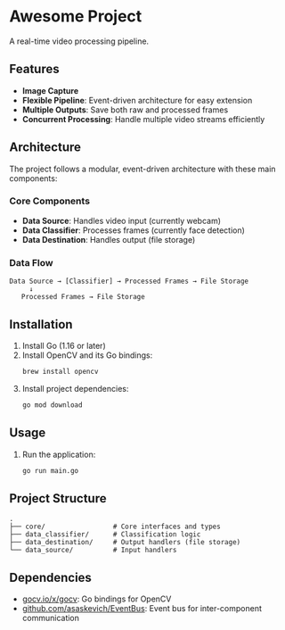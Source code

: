 # Awesome Project

A real-time video processing pipeline.

## Features

- **Image Capture**
- **Flexible Pipeline**: Event-driven architecture for easy extension
- **Multiple Outputs**: Save both raw and processed frames
- **Concurrent Processing**: Handle multiple video streams efficiently

## Architecture

The project follows a modular, event-driven architecture with these main components:

### Core Components

- **Data Source**: Handles video input (currently webcam)
- **Data Classifier**: Processes frames (currently face detection)
- **Data Destination**: Handles output (file storage)

### Data Flow

```
Data Source → [Classifier] → Processed Frames → File Storage
     ↓
   Processed Frames → File Storage
```

## Installation

1. Install Go (1.16 or later)
2. Install OpenCV and its Go bindings:
   ```bash
   brew install opencv
   ```
3. Install project dependencies:
   ```bash
   go mod download
   ```

## Usage

1. Run the application:
   ```bash
   go run main.go
   ```

## Project Structure

```
.
├── core/                 # Core interfaces and types
├── data_classifier/      # Classification logic
├── data_destination/     # Output handlers (file storage)
└── data_source/          # Input handlers
```

## Dependencies

- [gocv.io/x/gocv](https://gocv.io/): Go bindings for OpenCV
- [github.com/asaskevich/EventBus](https://github.com/asaskevich/EventBus): Event bus for inter-component communication

